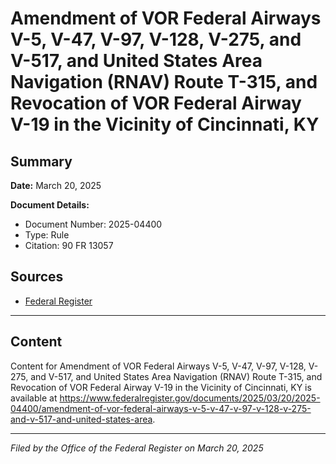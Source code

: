 # Amendment of VOR Federal Airways V-5, V-47, V-97, V-128, V-275, and V-517, and United States Area Navigation (RNAV) Route T-315, and Revocation of VOR Federal Airway V-19 in the Vicinity of Cincinnati, KY

## Summary

**Date:** March 20, 2025

**Document Details:**
- Document Number: 2025-04400
- Type: Rule
- Citation: 90 FR 13057

## Sources
- [Federal Register](https://www.federalregister.gov/documents/2025/03/20/2025-04400/amendment-of-vor-federal-airways-v-5-v-47-v-97-v-128-v-275-and-v-517-and-united-states-area)

---

## Content

Content for Amendment of VOR Federal Airways V-5, V-47, V-97, V-128, V-275, and V-517, and United States Area Navigation (RNAV) Route T-315, and Revocation of VOR Federal Airway V-19 in the Vicinity of Cincinnati, KY is available at https://www.federalregister.gov/documents/2025/03/20/2025-04400/amendment-of-vor-federal-airways-v-5-v-47-v-97-v-128-v-275-and-v-517-and-united-states-area.

---

*Filed by the Office of the Federal Register on March 20, 2025*
